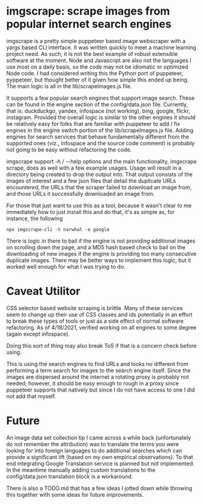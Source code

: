 # imgscrape: scrape images from popular internet search engines

imgscrape is a pretty simple puppeteer based image webscraper with a yargs based CLI interface. It was written quickly
to meet a machine learning project need. As such, it is not the best example of robust extensible software at the
moment. Node and Javascript are also not the languages I use most on a daily basis, so the code may not be idiomatic
or optimized Node code. I had considered writing this the Python port of puppeteer, pyppeteer, but thought better of it
given how simple this ended up being. The main logic is all in the lib/scrapeImages.js file.

It supports a few popular search engines that support image search. These can be found in the engine section of the
config/data.json file. Currently, that is: duckduckgo, yandex, infospace (not working), bing, google, flickr, instagram.
Provided the overall logic is similar to the other engines it should be relatively easy for folks that are familiar with
puppeteer to add / fix engines in the engine switch portion of the lib/scrapeImages.js file. Adding engines for search
services that behave fundamentally different from the supported ones (viz., infospace and the source code comment)
is probably not going to be easy without refactoring the code.

imgscrape support -h / --help options and the main functionality, imgscrape scrape, does as well with a few example
usages. Usage will result in a directory being created to drop the output into. That output consists of the images of
interest and a few json files that detail the duplicate URLs encountered, the URLs that the scraper failed to download
an image from, and those URLs it successfully downloaded an image from.

For those that just want to use this as a tool, because it wasn't clear to me immediately how to just install this
and do that, it's as simple as, for instance, the following

    npx imgscrape-cli -t narwhal -e google

There is logic in there to bail if the engine is not providing additional images on scrolling down the page, and a MD5
hash based check to bail on the downloading of new images if the engine is providing too many consecutive duplicate
images. There may be better ways to implement this logic, but it worked well enough for what I was trying to do.

# Caveat Utilitor

CSS selector based website scraping is brittle. Many of these services seem to change up their use of CSS classes and
ids potentially in an effort to break these types of tools or just as a side effect of normal software refactoring.
As of 4/18/2021, verified working on all engines to some degree (again except infospace).

Doing this sort of thing may also break ToS if that is a concern check before using.

This is using the search engines to find URLs and looks no different from performing a term search for images to the
search engine itself. Since the images are dispersed around the internet a rotating proxy is probably not needed;
however, it should be easy enough to rough in a proxy since puppeteer supports that natively but since I do not have
access to one I did not add that myself.

# Future

An image data set collection tip I came across a while back (unfortunately do not remember the attribution) was to
translate the terms you were looking for into foreign languages to do additional searches which can provide a
significant lift (based on my own empirical observations). To that end integrating Google Translation
service is planned but not implemented. In the meantime manually adding custom translations to the config/data.json
translation block is a workaround.

There is also a TODO.md that has a few ideas I jotted down while throwing this together with some ideas for future
improvements.
